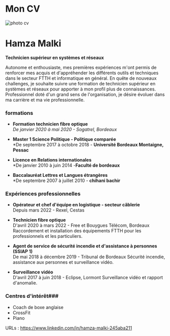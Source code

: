 # Mon CV
![photo cv](https://www.japanfm.fr/wp-content/uploads/2023/11/roronoa-zoro-one-piece-sourire-scaled.jpg)
# Hamza Malki

**Technicien supérieur en systèmes et réseaux**

Autonome et enthousiaste, mes premières expériences m'ont permis de renforcer mes acquis et d'appréhender les différents outils et techniques dans le secteur FTTH et informatique en général. En quête de nouveaux challenges, je souhaite suivre une formation de technicien supérieur en systèmes et réseaux pour apporter à mon profil plus de connaissances. Professionnel doté d'un grand sens de l'organisation, je désire évoluer dans ma carrière et ma vie professionnelle.


### formations

- **Formation technicien fibre optique**  
  *De janvier 2020 à mai 2020 - Sogatrel, Bordeaux*

- **Master 1 Science Politique - Politique comparée**  
  *De septembre 2017 à octobre 2018 - **Université Bordeaux Montaigne, Pessac**

- **Licence en Relations internationales**  
  *De janvier 2010 à juin 2014 -**Faculté de bordeaux**

- **Baccalauréat Lettres et Langues étrangères**  
  *De septembre 2007 à juillet 2010 - **chihani bachir**

### Expériences professionnelles

- **Opérateur et chef d'équipe en logistique - secteur câblerie**  
  Depuis mars 2022 - Rexel, Cestas
  
- **Technicien fibre optique**  
  D'avril 2020 à mars 2022 - Free et Bouygues Télécom, Bordeaux  
  Raccordement et installation des équipements FTTH pour les professionnels et les particuliers.

- **Agent de service de sécurité incendie et d'assistance à personnes (SSIAP 1)**  
  De mai 2018 à décembre 2019 - Tribunal de Bordeaux 
  Sécurité incendie, assistance aux personnes et surveillance vidéo.

- **Surveillance vidéo**  
  D'avril 2017 à juin 2018 - Eclipse, Lormont 
  Surveillance vidéo et rapport d'anomalie.
  

### Centres d'intérêt###

- Coach de boxe anglaise
- CrossFit
- Piano

URLs :
 https://www.linkedin.com/in/hamza-malki-245aba211
